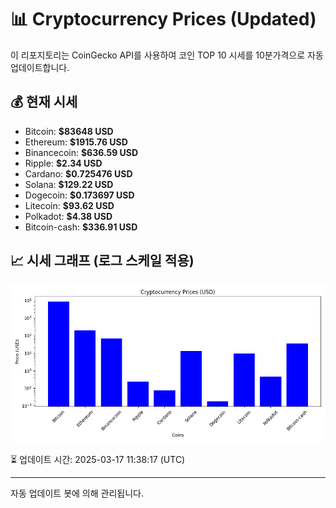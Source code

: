 
# 📊 Cryptocurrency Prices (Updated)

이 리포지토리는 CoinGecko API를 사용하여 코인 TOP 10 시세를 10분가격으로 자동 업데이트합니다.

## 💰 현재 시세
- Bitcoin: **$83648 USD**
- Ethereum: **$1915.76 USD**
- Binancecoin: **$636.59 USD**
- Ripple: **$2.34 USD**
- Cardano: **$0.725476 USD**
- Solana: **$129.22 USD**
- Dogecoin: **$0.173697 USD**
- Litecoin: **$93.62 USD**
- Polkadot: **$4.38 USD**
- Bitcoin-cash: **$336.91 USD**

## 📈 시세 그래프 (로그 스케일 적용)
![Crypto Prices](crypto_prices.png)

⏳ 업데이트 시간: 2025-03-17 11:38:17 (UTC)

---
자동 업데이트 봇에 의해 관리됩니다.
